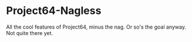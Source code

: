 # Project64-Nagless
All the cool features of Project64, minus the nag. Or so's the goal anyway. Not quite there yet.
